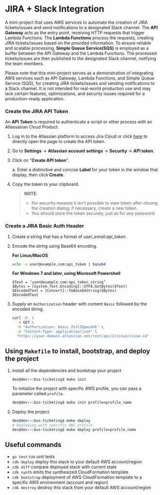 # JIRA + Slack Integration

A mini-project that uses AWS services to automate the creation of JIRA tickets/issues and send notifications to a designated Slack channel. The **API Gateway** acts as the entry point, receiving HTTP requests that trigger Lambda Functions. The **Lambda Functions** process the requests, creating JIRA tickets/issues based on the provided information. To ensure reliable and scalable processing, **Simple Queue Service(SQS)** is employed as a buffer between the API Gateway and the Lambda Functions. The processed tickets/issues are then published to the designated Slack channel, notifying the team members.

Please note that this mini-project serves as a demonstration of integrating AWS services such as API Gateway, Lambda Functions, and Simple Queue Service (SQS), for creating JIRA tickets/issues and sending notifications to a Slack channel. It is not intended for real-world production use and may lack certain features, optimizations, and security issues required for a production-ready application.

### Create the JIRA API Token
An **API Token** is required to authenticate a script or other process with an Atlassasian Cloud Product.
1. Log in to the Atlassian platform to access Jira Cloud or click [here](https://id.atlassian.com/manage/api-tokens) to directly open the page to create the API token.
2. Go to **Settings** → **Atlassian account settings** → **Security** → **API token**.
3. Click on "**Create API token**".
  
    a. Enter a distinctive and concise **Label** for your token in the window that display, then click **Create**.

4. Copy the token to your clipboard.

    > **NOTE**:
    >
    >  * For security reasons it isn't possible to view token after closing the creation dialog; if necessary, create a new token.
    >  * You should store the token securely, just as for any password.

### Create a JIRA Basic Auth Header
1. Create a string that has a format of *user_email:api_token*.
2. Encode the string using Base64 encoding.

    **For Linux/MacOS**
    ```bash
    echo -n user@example.com:api_token | base64
    ```

    **For Windows 7 and later, using Microsoft Powershell**
    ```shell
    $Text = ‘user@example.com:api_token_string’
    $Bytes = [System.Text.Encoding]::UTF8.GetBytes($Text)
    $EncodedText = [Convert]::ToBase64String($Bytes)
    $EncodedText
    ```

3. Supply an `Authorization` header with content `Basic` followed by the encoded string.
    ```bash
    curl -D- \
      -X GET \
      -H "Authorization: Basic ZnJlZDpmcmVk" \
      -H "Content-Type: application/json" \
      "https://your-domain.atlassian.net/rest/api/2/issue/issue-id"
    ```

## Using `Makefile` to install, bootstrap, and deploy the project

1. Install all the dependencies and bootstrap your project
    ```bash
    dev@dev:~:bus-ticketing$ make init
    ```

    To initialize the project with specific AWS profile, you can pass a parameter called `profile`.
    ```bash
    dev@dev:~:bus-ticketing$ make init profile=profile_name
    ```

2. Deploy the project.
    ```bash
    dev@dev:~:bus-ticketing$ make deploy
    # Deploying with specific AWS profile
    dev@dev:~:bus-ticketing$ make deploy profile=profile_name
    ```

## Useful commands

* `go test`         run unit tests
* `cdk deploy`      deploy this stack to your default AWS account/region
* `cdk diff`        compare deployed stack with current state
* `cdk synth`       emits the synthesized CloudFormation template
* `cdk bootstrap`   deployment of AWS CloudFormation template to a specific AWS environment (account and region)
* `cdk destroy`     destroy this stack from your default AWS account/region
